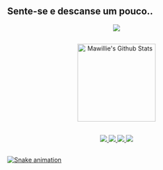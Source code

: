 ## Sente-se e descanse um pouco..


  <div align="center">
    <img src="https://cdn.discordapp.com/attachments/969685426170380430/969685466989355028/tumblr_463de864bb690d7468fb84c989544c0e_516bfe9f_540.gif">
  </div>

  ##
  
<!-- <img align="left" alt="omori-pic" height=150
   src="https://cdn.discordapp.com/attachments/969685426170380430/969690926215757834/friday-night.gif"> -->

<div align="center"> 
  <a href="https://github.com/mawillie">
  <img height="180em" alt="Mawillie's Github Stats" src="https://github-readme-stats-beryl.vercel.app/api?username=mawillie&show_icons=true&theme=blue-green&include_all_commits=true&count_private=true"/>
  <!-- theme: outrun, blue-green  -->
  <!-- <img height="180em" src="https://github-readme-stats.vercel.app/api/top-langs/?username=mawillie&layout=compact&langs_count=4&theme=outrun"/> -->
</div>
  
  
<div>
    <div style="display: inline_block"><br>
        <p align="center"> 
          <img src="https://img.shields.io/badge/python-000?style=for-the-badge&logo=python&logoColor=70e000" />
          <img src="https://img.shields.io/badge/HTML5-000?style=for-the-badge&logo=html5&logoColor=70e000" />
          <img src="https://img.shields.io/badge/CSS3-000?style=for-the-badge&logo=css3&logoColor=70e000" />
          <img src="https://img.shields.io/badge/JavaScript-000?style=for-the-badge&logo=javascript&logoColor=70e000" /> 
        </p>
    </div>
</div>
  
  ##

![Snake animation](https://github.com/mawillie/mawillie/blob/output/github-contribution-grid-snake.svg)
 
  
